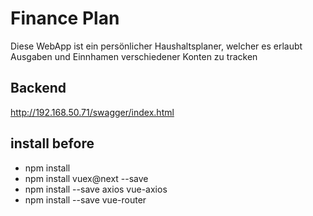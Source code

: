# Finance Plan

Diese WebApp ist ein persönlicher Haushaltsplaner, welcher es erlaubt Ausgaben und Einnhamen verschiedener Konten zu tracken

## Backend
http://192.168.50.71/swagger/index.html

## install before 
-	npm install
-	npm install vuex@next --save
-	npm install --save axios vue-axios
-	npm install  --save vue-router
